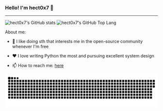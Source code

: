 ### Hello! I'm hect0x7 👋

---

<picture>
  <source media="(prefers-color-scheme: dark)" srcset="https://github-readme-stats.vercel.app/api?username=hect0x7&show_icons=true&theme=radica">
  <source media="(prefers-color-scheme: light)" srcset="https://github-readme-stats.vercel.app/api?username=hect0x7&show_icons=true">
  <img alt="hect0x7's GitHub stats" src="https://github-readme-stats.vercel.app/api?username=hect0x7&show_icons=true">
</picture>

<picture>
  <source media="(prefers-color-scheme: dark)" srcset="https://github-readme-stats.vercel.app/api/top-langs/?username=hect0x7&layout=compact&line_height=25&theme=radical">
  <source media="(prefers-color-scheme: light)" srcset="https://github-readme-stats.vercel.app/api/top-langs/?username=hect0x7&layout=compact&line_height=25">
  <img alt="hect0x7's GitHub Top Lang" src="https://github-readme-stats.vercel.app/api/top-langs/?username=hect0x7&layout=compact&line_height=25">
</picture>


About me:

- 🔭 I like doing sth that interests me in the open-source community whenever I'm free

- ❤️ I love writing Python the most and pursuing excellent system design

- 📫 How to reach me: [here](https://github.com/hect0x7/hect0x7/issues)



<!--
**hect0x7/hect0x7** is a ✨ _special_ ✨ repository because its `README.md` (this file) appears on your GitHub profile.

Here are some ideas to get you started:

- 🔭 I’m currently working on ...
- 🌱 I’m currently learning ...
- 👯 I’m looking to collaborate on ...
- 🤔 I’m looking for help with ...
- 💬 Ask me about ...
- 📫 How to reach me: ...
- 😄 Pronouns: ...
- ⚡ Fun fact: ...
-->


<picture>
  <source media="(prefers-color-scheme: dark)" srcset="https://raw.githubusercontent.com/hect0x7/hect0x7/output/github-contribution-grid-snake-dark.svg">
  <source media="(prefers-color-scheme: light)" srcset="https://raw.githubusercontent.com/hect0x7/hect0x7/output/github-contribution-grid-snake.svg">
  <img alt="github contribution grid snake animation" src="https://raw.githubusercontent.com/hect0x7/hect0x7/output/github-contribution-grid-snake.svg">
</picture>
